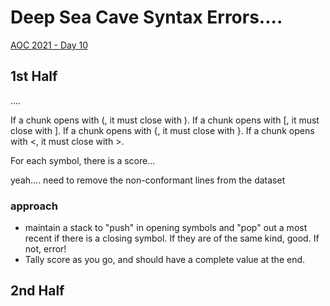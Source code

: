 # Deep Sea Cave Syntax Errors....

[AOC 2021 - Day 10](https://adventofcode.com/2021/day/10)


## 1st Half

....


If a chunk opens with (, it must close with ).
If a chunk opens with [, it must close with ].
If a chunk opens with {, it must close with }.
If a chunk opens with <, it must close with >.

For each symbol, there is a score...

yeah.... need to remove the non-conformant lines from the dataset

### approach

* maintain a stack to "push" in opening symbols and "pop" out a most recent if there is a closing symbol. If they are of the same kind, good. If not, error!
* Tally score as you go, and should have a complete value at the end.

## 2nd Half


